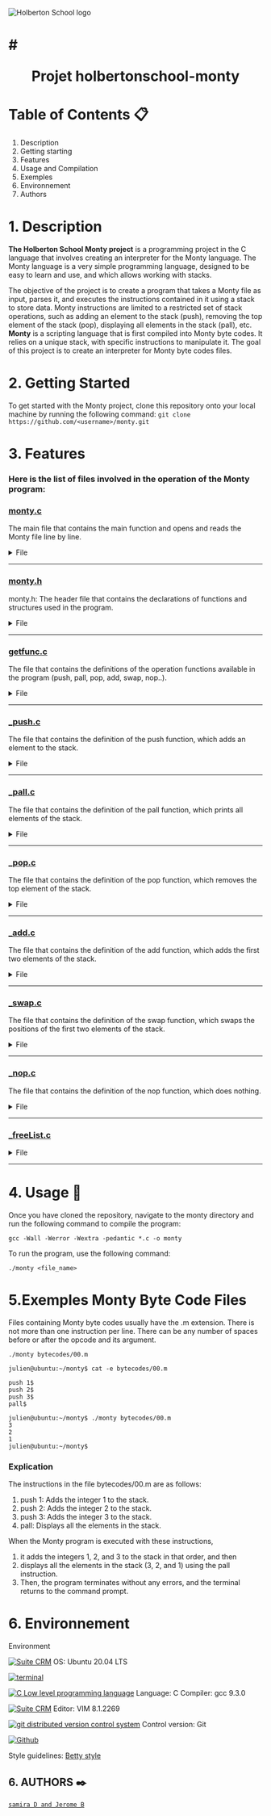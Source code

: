 
![Holberton School logo](https://user-images.githubusercontent.com/120781178/229278297-98c6e4b7-f15f-4788-a893-15cb97f10351.png)

# # <p align="Center">Projet holbertonschool-monty</p>


# Table of Contents 📋

1. Description
2. Getting starting
3. Features
4. Usage and Compilation
5. Exemples
6. Environnement
7. Authors



# 1. Description

**The Holberton School Monty project** is a programming project in the C language that involves creating an interpreter for the Monty language. The Monty language is a very simple programming language, designed to be easy to learn and use, and which allows working with stacks.

The objective of the project is to create a program that takes a Monty file as input, parses it, and executes the instructions contained in it using a stack to store data. Monty instructions are limited to a restricted set of stack operations, such as adding an element to the stack (push), removing the top element of the stack (pop), displaying all elements in the stack (pall), etc.
**Monty** is a scripting language that is first compiled into Monty byte codes. It relies on a unique stack, with specific instructions to manipulate it. The goal of this project is to create an interpreter for Monty byte codes files.

# 2. Getting Started

To get started with the Monty project, clone this repository onto your local machine by running the following command:
`git clone https://github.com/<username>/monty.git`


# 3. Features
### Here is the list of files involved in the operation of the Monty program:

### [monty.c](https://github.com/ananas122/holbertonschool-monty/blob/main/monty.c)
The main file that contains the main function and opens and reads the Monty file line by line.
<details>
<summary>File</summary>

```c

```
</details>

--------------------

### [monty.h](https://github.com/ananas122/holbertonschool-monty/blob/main/monty.h)
monty.h: The header file that contains the declarations of functions and structures used in the program.
<details>
<summary>File</summary>

```c
 #ifndef MONTY_H
#define MONTY_H

/* LIBRARIES */

#include <stdio.h>
#include <stdlib.h>
#include <sys/types.h>
#include <sys/stat.h>
#include <fcntl.h>
#include <unistd.h>
#include <string.h>

/* DEFINE */

#define DELIMS "\n\t\a\r ;:"

/* STRUCTURES */

/**
 * struct stack_s - doubly linked list representation of a stack (or queue)
 * @n: integer
 * @prev: points to the previous element of the stack (or queue)
 * @next: points to the next element of the stack (or queue)
 *
 * Description: doubly linked list node structure
 * for stack, queues, LIFO, FIFO
 */

typedef struct stack_s
{
        int n;
        struct stack_s *prev;
        struct stack_s *next;
} stack_t;

/**
 * struct instruction_s - opcode and its function
 * @opcode: the opcode
 * @f: function to handle the opcode
 *
 * Description: opcode and its function
 * for stack, queues, LIFO, FIFO
 */
typedef struct instruction_s
{
        char *opcode;
        void (*f)(stack_t **stack, unsigned int line_number);
} instruction_t;

/* PROTOTYPES */
void (*getfunc(char *opcode))(stack_t **stack, unsigned int line_number);
void _push(stack_t **head, unsigned int n, char *token);
void _freeList(stack_t **head);
void _pall(stack_t **stack, unsigned int line_number);
void _add(stack_t **stack, unsigned int line_number);
void _pint(stack_t **stack, unsigned int line_number);
void _nop(stack_t **stack, unsigned int line_number);
void _swap(stack_t **stack, unsigned int line_number);
void _pop(stack_t **stack, unsigned int line_number);

#endif

```
</details>

--------------------

### [getfunc.c](https://github.com/ananas122/holbertonschool-monty/blob/main/getfunc.c)
The file that contains the definitions of the operation functions available in the program (push, pall, pop, add, swap, nop..).
<details>
<summary>File</summary>

```c
 #include "monty.h"

/**
 * getfunc - selects the correct function to perform the
 * operation asked by the opcode in the script file
 * @opcode: the opcode to be evaluated
 * Return: pointer to the function that corresponds to the opcode
 */

void (*getfunc(char *opcode))(stack_t **stack, unsigned int line_number)
{
        int i = 0;
        instruction_t op_struct[] = {
                {"pall", _pall},
                {"pint", _pint},
                {"pop", _pop},
                {"swap", _swap},
                {"add", _add},
                {"nop", _nop},
                {NULL, NULL}
        };

        /** Loop through array and compare token to opcode */
        for (; op_struct[i].opcode != NULL; i++)
        {
                if (strcmp(opcode, op_struct[i].opcode) == 0)
                        return (op_struct[i].f);
        }
        return (NULL);
}
```
</details>

--------------------

### [_push.c](https://github.com/ananas122/holbertonschool-monty/blob/main/_push.c)
 The file that contains the definition of the push function, which adds an element to the stack.
 <details>
<summary>File</summary>

```c
 #include "monty.h"

/**
 * _push - ajoute un nouveau noeud en haut de la liste
 * @head: Double pointer en haut de la liste
 * @n: interger to be added to the dlistint_t list
 * @token: Chaîne de caractères représentant l'opération à effectuer
 */

void _push(stack_t **head, unsigned int n, char *token)
{
        int value;
        stack_t *new_node;

        if (head == NULL)
        {
                fprintf(stderr, "L%u: usage: push integer\n", n);
                exit(EXIT_FAILURE);
        }

        if (token == NULL)
        {
                fprintf(stderr, "L%u: usage: push integer\n", n);
                exit(EXIT_FAILURE);
        }
        value = atoi(token);
        if (strspn(token, "0123456789+-") != strlen(token))
        {
                fprintf(stderr, "L%u: usage: push integer\n", n);
                exit(EXIT_FAILURE);
        }
        new_node = malloc(sizeof(stack_t));
        if (new_node == NULL)
        {
                fprintf(stderr, "Error: malloc failed\n");
                exit(EXIT_FAILURE);
        }
        new_node->n = value;
        new_node->prev = NULL;
        new_node->next = *head;
        if (*head != NULL)
        {
                (*head)->prev = new_node;
        }
        *head = new_node;
}

```
</details>

--------------------

### [_pall.c](https://github.com/ananas122/holbertonschool-monty/blob/main/pall.c)
The file that contains the definition of the pall function, which prints all elements of the stack.
 <details>
<summary>File</summary>

```c
#include "monty.h"

/**
 * _pall - prints all the values on the stack
 * starting from the top of the stack
 * @stack: double pointer to the beginning of the stack
 * @line_number: line number being interpreted from script file
 * Return: nothing
 */
void _pall(stack_t **stack, unsigned int __attribute__((unused)) line_number)
{
        stack_t *tmp = *stack; /*Créer un ptr tmp pour parcourir la pile*/

        /* Parcourir la pile tant que le ptr tmp n'est pas NULL*/
        while (tmp)
        {
                printf("%d\n", tmp->n);
                tmp = tmp->next;
        }
}
```
</details>

--------------------

### [_pop.c](https://github.com/ananas122/holbertonschool-monty/blob/main/_pop.c)
The file that contains the definition of the pop function, which removes the top element of the stack.
 <details>
<summary>File</summary>

```c
 #include "monty.h"

/**
 * _pop - desempiler the top element of the stacks.
 * @stack: Double pointer to the head of the stack.
 * @line_number: Line number of the opcode in the Monty file.
 */

void _pop(stack_t **stack, unsigned int line_number)
{
        stack_t *tmp = NULL;

        if (*stack == NULL)
        {
                fprintf(stderr, "L%d: can't pop an empty stack\n", line_number);
                exit(EXIT_FAILURE);
        }

        tmp = *stack;
        *stack = (*stack)->next;
        free(tmp);
}

```
</details>

--------------------

### [_add.c](https://github.com/ananas122/holbertonschool-monty/blob/main/_add.c)
The file that contains the definition of the add function, which adds the first two elements of the stack.
 <details>
<summary>File</summary>

```c
  #include "monty.h"

/**
 * _pop - desempiler the top element of the stacks.
 * @stack: Double pointer to the head of the stack.
 * @line_number: Line number of the opcode in the Monty file.
 */

void _pop(stack_t **stack, unsigned int line_number)
{
        stack_t *tmp = NULL;

        if (*stack == NULL)
        {
                fprintf(stderr, "L%d: can't pop an empty stack\n", line_number);
                exit(EXIT_FAILURE);
        }

        tmp = *stack;
        *stack = (*stack)->next;
        free(tmp);
}

```
</details>

--------------------

### [_swap.c](https://github.com/ananas122/holbertonschool-monty/blob/main/_swap.c)
The file that contains the definition of the swap function, which swaps the positions of the first two elements of the stack.
<details>
<summary>File</summary>

```c
```
</details>

--------------------

### [_nop.c](https://github.com/ananas122/holbertonschool-monty/blob/main/_nop.c)
The file that contains the definition of the nop function, which does nothing.
<details>
<summary>File</summary>

```c
 #include "monty.h"

/**
 * _nop - Ne rien faire
 * @stack: Double pointeur sur la tête de la pile
 * @line_number: Numéro de la ligne en cours d'exécution
 */

void _nop(stack_t **stack, unsigned int line_number)
{
        (void)stack;
        (void)line_number;
}

```
</details>

--------------------

 ### [_freeList.c](https://github.com/ananas122/holbertonschool-monty/blob/main/_freeList.c)
 <details>
<summary>File</summary>

```c
 #include "monty.h"
/**
 * _freeList - Frees a list_t list.
 * @head: A pointer to the list_t list.
 */

void _freeList(stack_t **head)
{
        if (!head)
                return;

        while (*head && (*head)->next)
        {
                *head = (*head)->next;
                free((*head)->prev);
        }
        free(*head);
}
```
</details>

--------------------


# 4. Usage 🔧

Once you have cloned the repository, navigate to the monty directory and run the following command to compile the program:

`gcc -Wall -Werror -Wextra -pedantic *.c -o monty`

To run the program, use the following command:

`./monty <file_name>`



# 5.Exemples Monty Byte Code Files

Files containing Monty byte codes usually have the .m extension. There is not more than one instruction per line. There can be any number of spaces before or after the opcode and its argument.

`./monty bytecodes/00.m`

 `julien@ubuntu:~/monty$ cat -e bytecodes/00.m`
```
push 1$
push 2$
push 3$
pall$
 ```

```
julien@ubuntu:~/monty$ ./monty bytecodes/00.m
3
2
1
julien@ubuntu:~/monty$
```
### Explication
The instructions in the file bytecodes/00.m are as follows:

1. push 1: Adds the integer 1 to the stack.
2. push 2: Adds the integer 2 to the stack.
3. push 3: Adds the integer 3 to the stack.
3. pall: Displays all the elements in the stack.

When the Monty program is executed with these instructions,
1. it adds the integers 1, 2, and 3 to the stack in that order, and then
2. displays all the elements in the stack (3, 2, and 1) using the pall instruction.
3. Then, the program terminates without any errors, and the terminal returns to the command prompt.


# 6. Environnement
Environment

<!-- ubuntu -->
<a href="https://ubuntu.com/" target="_blank"> <img height="" src="https://img.shields.io/static/v1?label=&message=Ubuntu&color=E95420&logo=Ubuntu&logoColor=E95420&labelColor=2F333A" alt="Suite CRM"></a> OS: Ubuntu 20.04 LTS
<!-- bash -->
<a href="https://www.gnu.org/software/bash/" target="_blank"> <img height="" src="https://img.shields.io/static/v1?label=&message=GNU%20Bash&color=4EAA25&logo=GNU%20Bash&logoColor=4EAA25&labelColor=2F333A" alt="terminal"></a>
<!-- c -->
<a href="https://www.cprogramming.com/" target="_blank"><img src="https://img.shields.io/static/v1?label=&message=C%20Language&color=5C6BC0&logo=c&logoColor=A8B9CC&labelColor=2F333A" alt="C Low level programming language"></a> Language: C
Compiler: gcc 9.3.0
<!-- vim -->
<a href="https://www.vim.org/" target="_blank"> <img height="" src="https://img.shields.io/static/v1?label=&message=Vim&color=019733&logo=Vim&logoColor=019733&labelColor=2F333A" alt="Suite CRM"></a> Editor: VIM 8.1.2269
<!-- git -->
<a href="https://git-scm.com/" target="_blank"> <img height="" src="https://img.shields.io/static/v1?label=&message=Git&color=F05032&logo=Git&logoColor=F05032&labelColor=2F333A" alt="git distributed version control system"></a> Control version: Git
<!-- github -->
<a href="https://github.com" target="_blank"> <img height="" src="https://img.shields.io/static/v1?label=&message=GitHub&color=181717&logo=GitHub&logoColor=f2f2f2&labelColor=2F333A" alt="Github"></a>

Style guidelines: [Betty style](https://github.com/holbertonschool/Betty/wiki)


## 6. AUTHORS :black_nib:

[`samira D and Jerome B`](https://github.com/xdJidx/holbertonschool-simple_shell/blob/main/AUTHORS)


